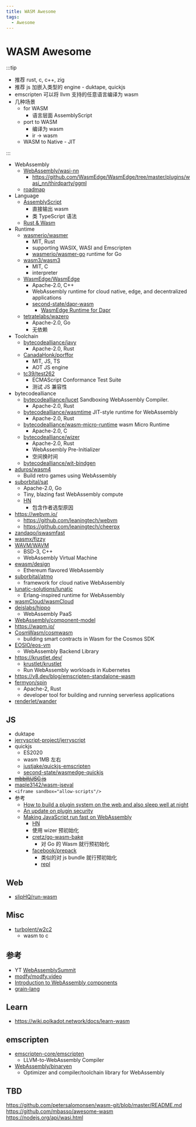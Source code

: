 ```yaml
---
title: WASM Awesome
tags:
  - Awesome
---
```


# WASM Awesome

:::tip

- 推荐 rust, c, c++, zig
- 推荐 js 加嵌入类型的 engine - duktape, quickjs
- emscripten 可以将 llvm 支持的任意语言编译为 wasm
- 几种场景
  - for WASM
    - 语言层面 AssemblyScript
  - port to WASM
    - 编译为 wasm
    - ir -> wasm
  - WASM to Native - JIT

:::

- WebAssembly
  - [WebAssembly/wasi-nn](https://github.com/WebAssembly/wasi-nn)
    - https://github.com/WasmEdge/WasmEdge/tree/master/plugins/wasi_nn/thirdparty/ggml
  - [roadmap](https://webassembly.org/roadmap/)
- Language
  - [AssemblyScript](./assemblyscript.md)
    - 直接输出 wasm
    - 类 TypeScript 语法
  - [Rust & Wasm](https://rustwasm.github.io/book/introduction.html)
- Runtime
  - [wasmerio/wasmer](https://github.com/wasmerio/wasmer)
    - MIT, Rust
    - supporting WASIX, WASI and Emscripten
    - [wasmerio/wasmer-go](https://github.com/wasmerio/wasmer-go)
      runtime for Go
  - [wasm3/wasm3](https://github.com/wasm3/wasm3)
    - MIT, C
    - interpreter
  - [WasmEdge/WasmEdge](https://github.com/WasmEdge/WasmEdge)
    - Apache-2.0, C++
    - WebAssembly runtime for cloud native, edge, and decentralized applications
    - [second-state/dapr-wasm](https://github.com/second-state/dapr-wasm)
      - [WasmEdge Runtime for Dapr](https://www.infoq.com/articles/webassembly-dapr-wasmedge/)
  - [tetratelabs/wazero](https://github.com/tetratelabs/wazero)
    - Apache-2.0, Go
    - 无依赖
- Toolchain
  - [bytecodealliance/javy](https://github.com/bytecodealliance/javy)
    - Apache-2.0, Rust
  - [CanadaHonk/porffor](https://github.com/CanadaHonk/porffor)
    - MIT, JS, TS
    - AOT JS engine
  - [tc39/test262](https://github.com/tc39/test262)
    - ECMAScript Conformance Test Suite
    - 测试 JS 兼容性
- bytecodealliance
  - [bytecodealliance/lucet](https://github.com/bytecodealliance/lucet)
    Sandboxing WebAssembly Compiler.
    - Apache-2.0, Rust
  - [bytecodealliance/wasmtime](https://github.com/bytecodealliance/wasmtime)
    JIT-style runtime for WebAssembly
    - Apache-2.0, Rust
  - [bytecodealliance/wasm-micro-runtime](https://github.com/bytecodealliance/wasm-micro-runtime)
    wasm Micro Runtime
    - Apache-2.0, C
  - [bytecodealliance/wizer](https://github.com/bytecodealliance/wizer)
    - Apache-2.0, Rust
    - WebAssembly Pre-Initializer
    - 空间换时间
  - [bytecodealliance/wit-bindgen](https://github.com/bytecodealliance/wit-bindgen)
- [aduros/wasm4](https://github.com/aduros/wasm4)
  - Build retro games using WebAssembly
- [suborbital/sat](https://github.com/suborbital/sat)
  - Apache-2.0, Go
  - Tiny, blazing fast WebAssembly compute
  - [HN](https://news.ycombinator.com/item?id=28788303)
    - 包含作者选型原因
- https://webvm.io/
  - https://github.com/leaningtech/webvm
  - https://github.com/leaningtech/cheerpx
- [zandaqo/iswasmfast](https://github.com/zandaqo/iswasmfast)
- [wasmx/fizzy](https://github.com/wasmx/fizzy)
- [WAVM/WAVM](https://github.com/WAVM/WAVM)
  - BSD-3, C++
  - WebAssembly Virtual Machine
- [ewasm/design](https://github.com/ewasm/design)
  - Ethereum flavored WebAssembly
- [suborbital/atmo](https://github.com/suborbital/atmo)
  - framework for cloud native WebAssembly
- [lunatic-solutions/lunatic](https://github.com/lunatic-solutions/lunatic)
  - Erlang-inspired runtime for WebAssembly
- [wasmCloud/wasmCloud](https://github.com/wasmCloud/wasmCloud)
- [deislabs/hippo](https://github.com/deislabs/hippo)
  - WebAssembly PaaS
- [WebAssembly/component-model](https://github.com/WebAssembly/component-model)
- https://wapm.io/
- [CosmWasm/cosmwasm](https://github.com/CosmWasm/cosmwasm)
  - building smart contracts in Wasm for the Cosmos SDK
- [EOSIO/eos-vm](https://github.com/EOSIO/eos-vm)
  - WebAssembly Backend Library
- https://krustlet.dev/
  - [krustlet/krustlet](https://github.com/krustlet/krustlet)
  - Run WebAssembly workloads in Kubernetes
- https://v8.dev/blog/emscripten-standalone-wasm
- [fermyon/spin](https://github.com/fermyon/spin)
  - Apache-2, Rust
  - developer tool for building and running serverless applications
- [renderlet/wander](https://github.com/renderlet/wander)


## JS

- duktape
- [jerryscript-project/jerryscript](https://github.com/jerryscript-project/jerryscript)
- quickjs
  - ES2020
  - wasm 1MB 左右
  - [justjake/quickjs-emscripten](https://github.com/justjake/quickjs-emscripten)
  - [second-state/wasmedge-quickjs](https://github.com/second-state/wasmedge-quickjs)
- ~~[mbbill/JSC.js](https://github.com/mbbill/JSC.js)~~
- [maple3142/wasm-jseval](https://github.com/maple3142/wasm-jseval)
- `<iframe sandbox="allow-scripts"/>`
- 参考
  - [How to build a plugin system on the web and also sleep well at night](https://www.figma.com/blog/how-we-built-the-figma-plugin-system/)
  - [An update on plugin security](https://www.figma.com/blog/an-update-on-plugin-security/)
  - [Making JavaScript run fast on WebAssembly](https://bytecodealliance.org/articles/making-javascript-run-fast-on-webassembly)
    - [HN](https://news.ycombinator.com/item?id=27370138)
    - 使用 wizer 预初始化
    - [cretz/go-wasm-bake](https://github.com/cretz/go-wasm-bake)
      - 对 Go 的 Wasm 就行预初始化
    - [facebook/prepack](https://github.com/facebook/prepack)
      - 类似的对 js bundle 就行预初始化
      - [repl](https://prepack.io/repl.html)

## Web

- [slipHQ/run-wasm](https://github.com/slipHQ/run-wasm)

## Misc

- [turbolent/w2c2](https://github.com/turbolent/w2c2)
  - wasm to c

## 参考

- YT [WebAssemblySummit](https://www.youtube.com/c/WebAssemblySummit)
- [modfy/modfy.video](https://github.com/modfy/modfy.video)
- [Introduction to WebAssembly components](https://radu-matei.com/blog/intro-wasm-components/)
- [grain-lang](https://grain-lang.org/)

## Learn

- https://wiki.polkadot.network/docs/learn-wasm

## emscripten

- [emscripten-core/emscripten](https://github.com/emscripten-core/emscripten)
  - LLVM-to-WebAssembly Compiler
- [WebAssembly/binaryen](https://github.com/WebAssembly/binaryen)
  - Optimizer and compiler/toolchain library for WebAssembly

## TBD

https://github.com/petersalomonsen/wasm-git/blob/master/README.md
https://github.com/mbasso/awesome-wasm
https://nodejs.org/api/wasi.html
